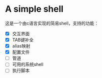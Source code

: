 # A simple shell

这是一个由c语言实现的简易shell，支持的功能：
- [x] 交互界面
- [x] TAB键补全
- [x] alias映射
- [x] 配置文件
- [ ] 管道
- [ ] 可用的系统shell
- [ ] 执行脚本
